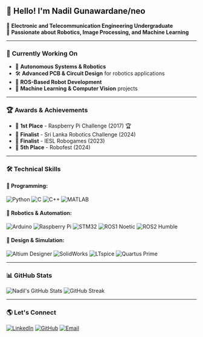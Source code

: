 ## 👋 Hello! I'm Nadil Gunawardane/neo

🚀 **Electronic and Telecommunication Engineering Undergraduate**  
🤖 **Passionate about Robotics, Image Processing, and Machine Learning**  

---

### 🔭 **Currently Working On**
- 🚗 **Autonomous Systems & Robotics**
- 🛠 **Advanced PCB & Circuit Design** for robotics applications
- 🤖 **ROS-Based Robot Development** 
- 📡 **Machine Learning & Computer Vision** projects

---

### 🏆 **Awards & Achievements**
- 🥇 **1st Place** - Raspberry Pi Challenge (2017) 🏆
- 🏅 **Finalist** - Sri Lanka Robotics Challenge (2024)
- 🏅 **Finalist** - IESL Robogames (2023)
- 🎯 **5th Place** - Robofest (2024)

---

### 🛠 **Technical Skills**
#### 🚀 Programming:
![Python](https://img.shields.io/badge/Python-3776AB?style=for-the-badge&logo=python&logoColor=white)
![C](https://img.shields.io/badge/C-00599C?style=for-the-badge&logo=c&logoColor=white)
![C++](https://img.shields.io/badge/C++-00599C?style=for-the-badge&logo=cplusplus&logoColor=white)
![MATLAB](https://img.shields.io/badge/MATLAB-0076A8?style=for-the-badge&logo=mathworks&logoColor=white)

#### 🤖 Robotics & Automation:
![Arduino](https://img.shields.io/badge/Arduino-00979D?style=for-the-badge&logo=arduino&logoColor=white)
![Raspberry Pi](https://img.shields.io/badge/Raspberry%20Pi-C51A4A?style=for-the-badge&logo=raspberrypi&logoColor=white)
![STM32](https://img.shields.io/badge/STM32-03234B?style=for-the-badge&logo=stmicroelectronics&logoColor=white)
![ROS1 Noetic](https://img.shields.io/badge/ROS1%20Noetic-22314E?style=for-the-badge&logo=ros&logoColor=white)
![ROS2 Humble](https://img.shields.io/badge/ROS2%20Humble-22314E?style=for-the-badge&logo=ros&logoColor=white)

#### 📡 Design & Simulation:
![Altium Designer](https://img.shields.io/badge/Altium%20Designer-0076A8?style=for-the-badge&logo=altiumdesigner&logoColor=white)
![SolidWorks](https://img.shields.io/badge/SolidWorks-FF0000?style=for-the-badge&logo=solidworks&logoColor=white)
![LTspice](https://img.shields.io/badge/LTspice-000000?style=for-the-badge&logoColor=white)
![Quartus Prime](https://img.shields.io/badge/Quartus-0066CC?style=for-the-badge&logo=intel&logoColor=white)

---

### 📊 **GitHub Stats**
![Nadil's GitHub Stats](https://github-readme-stats.vercel.app/api?username=neocodered&show_icons=true&theme=dark&count_private=true)
![GitHub Streak](https://streak-stats.demolab.com?user=neocodered&theme=dark&hide_border=false&date_format=M%20j%5B%2C%20Y%5D)


---

### 🌎 **Let's Connect**
[![LinkedIn](https://img.shields.io/badge/LinkedIn-0077B5?style=for-the-badge&logo=linkedin&logoColor=white)](https://www.linkedin.com/in/nadil-gunawardane-6a6220215/)
[![GitHub](https://img.shields.io/badge/GitHub-181717?style=for-the-badge&logo=github&logoColor=white)](https://github.com/neocodered)
[![Email](https://img.shields.io/badge/Email-D14836?style=for-the-badge&logo=gmail&logoColor=white)](mailto:nadilhansith@gmail.com)

